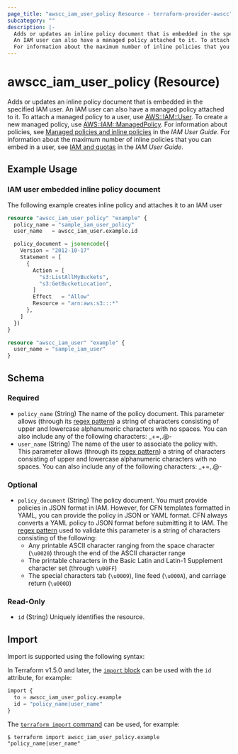```yaml
---
page_title: "awscc_iam_user_policy Resource - terraform-provider-awscc"
subcategory: ""
description: |-
  Adds or updates an inline policy document that is embedded in the specified IAM user.
  An IAM user can also have a managed policy attached to it. To attach a managed policy to a user, use AWS::IAM::User https://docs.aws.amazon.com/AWSCloudFormation/latest/UserGuide/aws-properties-iam-user.html. To create a new managed policy, use AWS::IAM::ManagedPolicy https://docs.aws.amazon.com/AWSCloudFormation/latest/UserGuide/aws-resource-iam-managedpolicy.html. For information about policies, see Managed policies and inline policies https://docs.aws.amazon.com/IAM/latest/UserGuide/policies-managed-vs-inline.html in the IAM User Guide.
  For information about the maximum number of inline policies that you can embed in a user, see IAM and quotas https://docs.aws.amazon.com/IAM/latest/UserGuide/reference_iam-quotas.html in the IAM User Guide.
---
```


# awscc_iam_user_policy (Resource)

Adds or updates an inline policy document that is embedded in the specified IAM user.
 An IAM user can also have a managed policy attached to it. To attach a managed policy to a user, use [AWS::IAM::User](https://docs.aws.amazon.com/AWSCloudFormation/latest/UserGuide/aws-properties-iam-user.html). To create a new managed policy, use [AWS::IAM::ManagedPolicy](https://docs.aws.amazon.com/AWSCloudFormation/latest/UserGuide/aws-resource-iam-managedpolicy.html). For information about policies, see [Managed policies and inline policies](https://docs.aws.amazon.com/IAM/latest/UserGuide/policies-managed-vs-inline.html) in the *IAM User Guide*.
 For information about the maximum number of inline policies that you can embed in a user, see [IAM and quotas](https://docs.aws.amazon.com/IAM/latest/UserGuide/reference_iam-quotas.html) in the *IAM User Guide*.

## Example Usage

### IAM user embedded inline policy document

The following example creates inline policy and attaches it to an IAM user

```terraform
resource "awscc_iam_user_policy" "example" {
  policy_name = "sample_iam_user_policy"
  user_name   = awscc_iam_user.example.id

  policy_document = jsonencode({
    Version = "2012-10-17"
    Statement = [
      {
        Action = [
          "s3:ListAllMyBuckets",
          "s3:GetBucketLocation",
        ]
        Effect   = "Allow"
        Resource = "arn:aws:s3:::*"
      },
    ]
  })
}

resource "awscc_iam_user" "example" {
  user_name = "sample_iam_user"
}
```

<!-- schema generated by tfplugindocs -->
## Schema

### Required

- `policy_name` (String) The name of the policy document.
 This parameter allows (through its [regex pattern](https://docs.aws.amazon.com/http://wikipedia.org/wiki/regex)) a string of characters consisting of upper and lowercase alphanumeric characters with no spaces. You can also include any of the following characters: _+=,.@-
- `user_name` (String) The name of the user to associate the policy with.
 This parameter allows (through its [regex pattern](https://docs.aws.amazon.com/http://wikipedia.org/wiki/regex)) a string of characters consisting of upper and lowercase alphanumeric characters with no spaces. You can also include any of the following characters: _+=,.@-

### Optional

- `policy_document` (String) The policy document.
 You must provide policies in JSON format in IAM. However, for CFN templates formatted in YAML, you can provide the policy in JSON or YAML format. CFN always converts a YAML policy to JSON format before submitting it to IAM.
 The [regex pattern](https://docs.aws.amazon.com/http://wikipedia.org/wiki/regex) used to validate this parameter is a string of characters consisting of the following:
  +  Any printable ASCII character ranging from the space character (``\u0020``) through the end of the ASCII character range
  +  The printable characters in the Basic Latin and Latin-1 Supplement character set (through ``\u00FF``)
  +  The special characters tab (``\u0009``), line feed (``\u000A``), and carriage return (``\u000D``)

### Read-Only

- `id` (String) Uniquely identifies the resource.

## Import

Import is supported using the following syntax:

In Terraform v1.5.0 and later, the [`import` block](https://developer.hashicorp.com/terraform/language/import) can be used with the `id` attribute, for example:

```terraform
import {
  to = awscc_iam_user_policy.example
  id = "policy_name|user_name"
}
```

The [`terraform import` command](https://developer.hashicorp.com/terraform/cli/commands/import) can be used, for example:

```shell
$ terraform import awscc_iam_user_policy.example "policy_name|user_name"
```